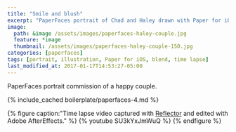 ```yaml
---
title: "Smile and blush"
excerpt: "PaperFaces portrait of Chad and Haley drawn with Paper for iOS on an iPad."
image: 
  path: &image /assets/images/paperfaces-haley-couple.jpg 
  feature: *image
  thumbnail: /assets/images/paperfaces-haley-couple-150.jpg
categories: [paperfaces]
tags: [portrait, illustration, Paper for iOS, blend, time lapse]
last_modified_at: 2017-01-17T14:53:27-05:00
---
```


PaperFaces portrait commission of a happy couple.

{% include_cached boilerplate/paperfaces-4.md %}

{% figure caption:"Time lapse video captured with [Reflector](http://www.airsquirrels.com/reflector/) and edited with Adobe AfterEffects." %}
{% youtube SU3kYxJmWuQ %}
{% endfigure %}
